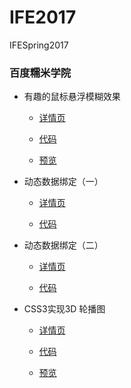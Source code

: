 # IFE2017
IFESpring2017

### 百度糯米学院

* 有趣的鼠标悬浮模糊效果

  * [详情页](http://ife.baidu.com/course/detail/id/14)
  
  * [代码](https://github.com/k-water/IFE2017/tree/master/CSS3/hoverFuzzy)
  
  * [预览](http://waterlin.cn/IFE2017/CSS3/hoverFuzzy)

* 动态数据绑定（一）
  * [详情页](http://ife.baidu.com/course/detail/id/15)
  
  * [代码](https://github.com/k-water/IFE2017/blob/master/vue/%E5%8A%A8%E6%80%81%E6%95%B0%E6%8D%AE%E7%BB%91%E5%AE%9A/task1/task.js)

* 动态数据绑定（二）
  * [详情页](http://ife.baidu.com/course/detail/id/20)
  
  * [代码](https://github.com/k-water/IFE2017/blob/master/vue/%E5%8A%A8%E6%80%81%E6%95%B0%E6%8D%AE%E7%BB%91%E5%AE%9A/task2/index.js)
  
* CSS3实现3D 轮播图
  * [详情页](http://ife.baidu.com/course/detail/id/51)
  
  * [代码](https://github.com/k-water/IFE2017/tree/master/CSS3/3DCarousel)
  
  * [预览](http://waterlin.cn/IFE2017/CSS3/3DCarousel/)
